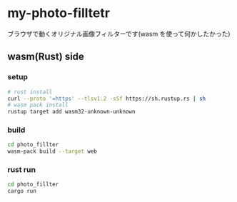 # my-photo-filltetr
ブラウザで動くオリジナル画像フィルターです(wasm を使って何かしたかった)

## wasm(Rust) side

### setup
```sh
# rust install
curl --proto '=https' --tlsv1.2 -sSf https://sh.rustup.rs | sh
# wasm pack install
rustup target add wasm32-unknown-unknown
```

### build
```sh
cd photo_fillter
wasm-pack build --target web
```

### rust run
```sh
cd photo_fillter
cargo run
```